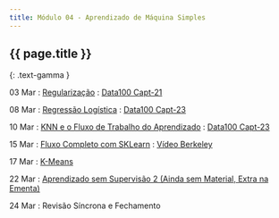 ```yaml
---
title: Módulo 04 - Aprendizado de Máquina Simples
---
```


## {{ page.title }}
{: .text-gamma }

03 Mar
: [Regularização](https://www.youtube.com/playlist?list=PL4B0y0yqpKCIZMSeRFpXKohgQDEglZ3nU)
  : [Data100 Capt-21](https://www.textbook.ds100.org/ch/21/reg_intro.html)

08 Mar
: [Regressão Logística](https://www.youtube.com/watch?v=cFFpJ5scAhI&list=PL4B0y0yqpKCK9Fnt9M89uVmhHVqvOmN83)
  : [Data100 Capt-23](https://www.textbook.ds100.org/ch/23/classification_intro.html)

10 Mar
: [KNN e o Fluxo de Trabalho do Aprendizado](https://www.youtube.com/watch?v=T1_OfmiD3I8&list=PL4B0y0yqpKCLCHYrDvTwG9wC-fqWRCIoG)
  : [Data100 Capt-23](https://www.textbook.ds100.org/ch/23/classification_intro.html)

15 Mar
: [Fluxo Completo com SKLearn]( https://www.youtube.com/playlist?list=PL4B0y0yqpKCLBgpTM9w8WeYk3VzvCS88g)
  : [Vídeo Berkeley](https://www.youtube.com/watch?v=lFzRiinHSzU&t=923s)
  
17 Mar
: [K-Means](https://www.youtube.com/watch?v=WqMnQuC19Rg)

22 Mar
: [Aprendizado sem Supervisão 2 (Ainda sem Material, Extra na Ementa)](TODO)

24 Mar
: Revisão Síncrona e Fechamento
